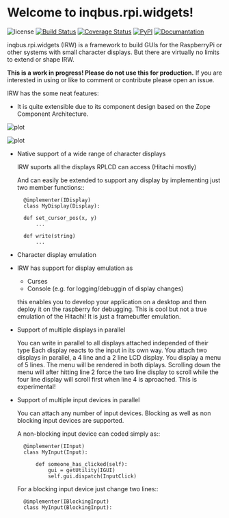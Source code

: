 Welcome to inqbus.rpi.widgets!
==============================

![license](https://img.shields.io/github/license/inqbus/rpi_widgets?style=flat-square)
[![Build Status](https://travis-ci.org/inqbus/rpi_widgets.svg?branch=main)](https://travis-ci.org/inqbus/rpi_widgets)
[![Coverage Status](https://coveralls.io/repos/github/inqbus/rpi_widgets/badge.svg?branch=main)](https://coveralls.io/github/inqbus/rpi_widgets?branch=main)
[![PyPI](https://img.shields.io/pypi/v/rpi_widgets)](https://pypi.org/project/rpi_widgets/)
[![Documantation](https://img.shields.io/readthedocs/rpi_widgets.svg)](https://rpi_widgets.readthedocs.io/en/latest/)

inqbus.rpi.widgets (IRW) is a framework to build GUIs for the RaspberryPi or other systems with small character displays.
But there are virtually no limits to extend or shape IRW.

**This is a work in progress! Please do not use this for production.**
If you are interested in using or like to comment or contribute please open an issue.


IRW has the some neat features:

 * It is quite extensible due to its component design based on the Zope Component Architecture.


![plot](../master/doc/source/diagram_input.png)

![plot](../master/doc/source/diagram_output.png)


 * Native support of a wide range of character displays

     IRW suports all the displays RPLCD can access (Hitachi mostly)

     And can easily be extended to support any display by implementing just two member functions::

         @implementer(IDisplay)
         class MyDisplay(Display):

         def set_cursor_pos(x, y)
             ...

         def write(string)
             ...

 * Character display emulation
  - IRW has support for display emulation as
    * Curses
    * Console (e.g. for logging/debuggin of display changes)

    this enables you to develop your application on a desktop and then deploy it on the raspberry for debugging.
    This is cool but not a true emulation of the Hitachi! It is just a framebuffer emulation.

 * Support of multiple displays in parallel

     You can write in parallel to all displays attached independed of their type
     Each display reacts to the input in its own way. 
     You attach two displays in parallel, a 4 line and a 2 line LCD display. You display a menu of 5 lines. The menu will be rendered in both diplays. Scrolling down the menu will after hitting line 2 force the two line display to scroll while the four line display will scroll first when line 4 is aproached. This is experimental!

 * Support of multiple input devices in parallel

     You can attach any number of input devices.
     Blocking as well as non blocking input devices are supported.

     A non-blocking input device can coded simply as::

         @implementer(IInput)
         class MyInput(Input):

             def someone_has_clicked(self):
                 gui = getUtility(IGUI)
                 self.gui.dispatch(InputClick)

     For a blocking input device just change two lines::

         @implementer(IBlockingInput)
         class MyInput(BlockingInput):
